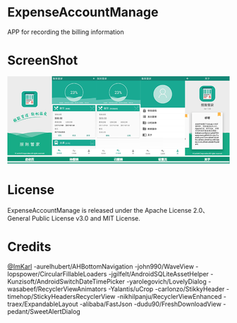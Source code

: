# ExpenseAccountManage
APP for recording the billing information
# ScreenShot
![image](https://github.com/SunnyLeo2008/ExpenseAccountManage/raw/master/screenshot/mainscreens.png)
# License
ExpenseAccountManage is released under the Apache License 2.0、General Public License v3.0 and MIT License.
# Credits
[@ImKarl](https://github.com/ImKarl/CharacterPickerView) -aurelhubert/AHBottomNavigation
-john990/WaveView                    -lopspower/CircularFillableLoaders
-jgilfelt/AndroidSQLiteAssetHelper   -Kunzisoft/AndroidSwitchDateTimePicker
-yarolegovich/LovelyDialog           -wasabeef/RecyclerViewAnimators
-Yalantis/uCrop                      -carlonzo/StikkyHeader
-timehop/StickyHeadersRecyclerView   -nikhilpanju/RecyclerViewEnhanced
-traex/ExpandableLayout              -alibaba/FastJson
-dudu90/FreshDownloadView            -pedant/SweetAlertDialog

